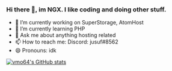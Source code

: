 ### Hi there 👋, im NGX. I like coding and doing other stuff.


- 🔭 I’m currently working on SuperStorage, AtomHost
- 🌱 I’m currently learning PHP
- 💬 Ask me about anything hosting related
- 📫 How to reach me: Discord: jusuf#8562
- 😄 Pronouns: idk

[![vmo64's GitHub stats](https://github-readme-stats.vercel.app/api?username=vmo64)](https://github.com/anuraghazra/github-readme-stats)

